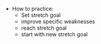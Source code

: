 - How to practice:
	- Set stretch goal
	- improve specific weaknesses
	- reach stretch goal
	- start with new stretch goal